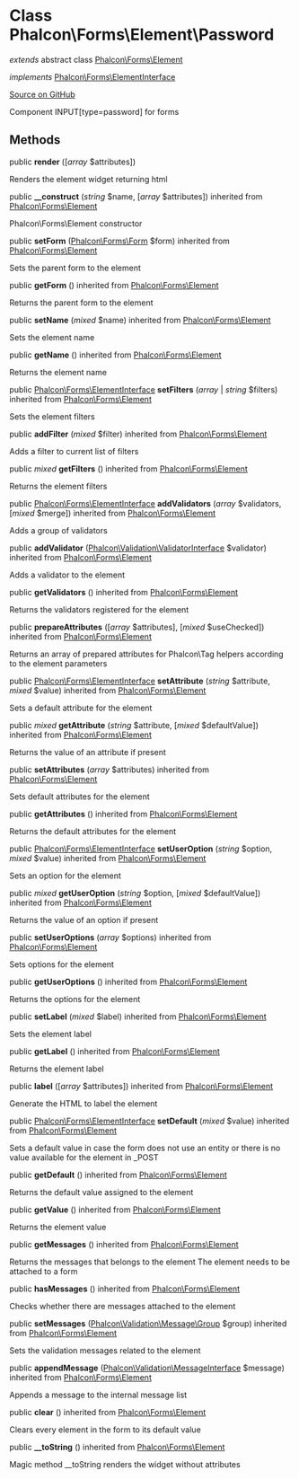 # Class **Phalcon\\Forms\\Element\\Password**

*extends* abstract class [Phalcon\Forms\Element](/en/3.1.2/api/Phalcon_Forms_Element)

*implements* [Phalcon\Forms\ElementInterface](/en/3.1.2/api/Phalcon_Forms_ElementInterface)

<a href="https://github.com/phalcon/cphalcon/blob/master/phalcon/forms/element/password.zep" class="btn btn-default btn-sm">Source on GitHub</a>

Component INPUT[type=password] for forms


## Methods
public  **render** ([*array* $attributes])

Renders the element widget returning html



public  **__construct** (*string* $name, [*array* $attributes]) inherited from [Phalcon\Forms\Element](/en/3.1.2/api/Phalcon_Forms_Element)

Phalcon\\Forms\\Element constructor



public  **setForm** ([Phalcon\Forms\Form](/en/3.1.2/api/Phalcon_Forms_Form) $form) inherited from [Phalcon\Forms\Element](/en/3.1.2/api/Phalcon_Forms_Element)

Sets the parent form to the element



public  **getForm** () inherited from [Phalcon\Forms\Element](/en/3.1.2/api/Phalcon_Forms_Element)

Returns the parent form to the element



public  **setName** (*mixed* $name) inherited from [Phalcon\Forms\Element](/en/3.1.2/api/Phalcon_Forms_Element)

Sets the element name



public  **getName** () inherited from [Phalcon\Forms\Element](/en/3.1.2/api/Phalcon_Forms_Element)

Returns the element name



public [Phalcon\Forms\ElementInterface](/en/3.1.2/api/Phalcon_Forms_ElementInterface) **setFilters** (*array* | *string* $filters) inherited from [Phalcon\Forms\Element](/en/3.1.2/api/Phalcon_Forms_Element)

Sets the element filters



public  **addFilter** (*mixed* $filter) inherited from [Phalcon\Forms\Element](/en/3.1.2/api/Phalcon_Forms_Element)

Adds a filter to current list of filters



public *mixed* **getFilters** () inherited from [Phalcon\Forms\Element](/en/3.1.2/api/Phalcon_Forms_Element)

Returns the element filters



public [Phalcon\Forms\ElementInterface](/en/3.1.2/api/Phalcon_Forms_ElementInterface) **addValidators** (*array* $validators, [*mixed* $merge]) inherited from [Phalcon\Forms\Element](/en/3.1.2/api/Phalcon_Forms_Element)

Adds a group of validators



public  **addValidator** ([Phalcon\Validation\ValidatorInterface](/en/3.1.2/api/Phalcon_Validation_ValidatorInterface) $validator) inherited from [Phalcon\Forms\Element](/en/3.1.2/api/Phalcon_Forms_Element)

Adds a validator to the element



public  **getValidators** () inherited from [Phalcon\Forms\Element](/en/3.1.2/api/Phalcon_Forms_Element)

Returns the validators registered for the element



public  **prepareAttributes** ([*array* $attributes], [*mixed* $useChecked]) inherited from [Phalcon\Forms\Element](/en/3.1.2/api/Phalcon_Forms_Element)

Returns an array of prepared attributes for Phalcon\\Tag helpers
according to the element parameters



public [Phalcon\Forms\ElementInterface](/en/3.1.2/api/Phalcon_Forms_ElementInterface) **setAttribute** (*string* $attribute, *mixed* $value) inherited from [Phalcon\Forms\Element](/en/3.1.2/api/Phalcon_Forms_Element)

Sets a default attribute for the element



public *mixed* **getAttribute** (*string* $attribute, [*mixed* $defaultValue]) inherited from [Phalcon\Forms\Element](/en/3.1.2/api/Phalcon_Forms_Element)

Returns the value of an attribute if present



public  **setAttributes** (*array* $attributes) inherited from [Phalcon\Forms\Element](/en/3.1.2/api/Phalcon_Forms_Element)

Sets default attributes for the element



public  **getAttributes** () inherited from [Phalcon\Forms\Element](/en/3.1.2/api/Phalcon_Forms_Element)

Returns the default attributes for the element



public [Phalcon\Forms\ElementInterface](/en/3.1.2/api/Phalcon_Forms_ElementInterface) **setUserOption** (*string* $option, *mixed* $value) inherited from [Phalcon\Forms\Element](/en/3.1.2/api/Phalcon_Forms_Element)

Sets an option for the element



public *mixed* **getUserOption** (*string* $option, [*mixed* $defaultValue]) inherited from [Phalcon\Forms\Element](/en/3.1.2/api/Phalcon_Forms_Element)

Returns the value of an option if present



public  **setUserOptions** (*array* $options) inherited from [Phalcon\Forms\Element](/en/3.1.2/api/Phalcon_Forms_Element)

Sets options for the element



public  **getUserOptions** () inherited from [Phalcon\Forms\Element](/en/3.1.2/api/Phalcon_Forms_Element)

Returns the options for the element



public  **setLabel** (*mixed* $label) inherited from [Phalcon\Forms\Element](/en/3.1.2/api/Phalcon_Forms_Element)

Sets the element label



public  **getLabel** () inherited from [Phalcon\Forms\Element](/en/3.1.2/api/Phalcon_Forms_Element)

Returns the element label



public  **label** ([*array* $attributes]) inherited from [Phalcon\Forms\Element](/en/3.1.2/api/Phalcon_Forms_Element)

Generate the HTML to label the element



public [Phalcon\Forms\ElementInterface](/en/3.1.2/api/Phalcon_Forms_ElementInterface) **setDefault** (*mixed* $value) inherited from [Phalcon\Forms\Element](/en/3.1.2/api/Phalcon_Forms_Element)

Sets a default value in case the form does not use an entity
or there is no value available for the element in _POST



public  **getDefault** () inherited from [Phalcon\Forms\Element](/en/3.1.2/api/Phalcon_Forms_Element)

Returns the default value assigned to the element



public  **getValue** () inherited from [Phalcon\Forms\Element](/en/3.1.2/api/Phalcon_Forms_Element)

Returns the element value



public  **getMessages** () inherited from [Phalcon\Forms\Element](/en/3.1.2/api/Phalcon_Forms_Element)

Returns the messages that belongs to the element
The element needs to be attached to a form



public  **hasMessages** () inherited from [Phalcon\Forms\Element](/en/3.1.2/api/Phalcon_Forms_Element)

Checks whether there are messages attached to the element



public  **setMessages** ([Phalcon\Validation\Message\Group](/en/3.1.2/api/Phalcon_Validation_Message_Group) $group) inherited from [Phalcon\Forms\Element](/en/3.1.2/api/Phalcon_Forms_Element)

Sets the validation messages related to the element



public  **appendMessage** ([Phalcon\Validation\MessageInterface](/en/3.1.2/api/Phalcon_Validation_MessageInterface) $message) inherited from [Phalcon\Forms\Element](/en/3.1.2/api/Phalcon_Forms_Element)

Appends a message to the internal message list



public  **clear** () inherited from [Phalcon\Forms\Element](/en/3.1.2/api/Phalcon_Forms_Element)

Clears every element in the form to its default value



public  **__toString** () inherited from [Phalcon\Forms\Element](/en/3.1.2/api/Phalcon_Forms_Element)

Magic method __toString renders the widget without attributes



